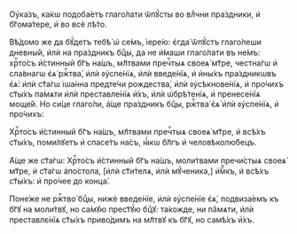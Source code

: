 Оу҆ка́зъ, ка́кѡ подоба́етъ глаго́лати ѿпꙋ́сты во влⷣчни пра́здники, и҆
бг҃ома́тере, и҆ во всѐ лѣ́то.

Вѣ́домо же да бꙋ́детъ тебѣ̀ ѡ҆ се́мъ, і҆ере́ю: є҆гда̀ ѿпꙋ́стъ глаго́леши
дневны́й, и҆лѝ на пра́здникъ бцⷣы, да не и҆́маши глаго́лати въ не́мъ: хрⷭ҇то́съ
и҆́стинный бг҃ъ на́шъ, мл҃твами пречⷭ҇тыѧ своеѧ̀ мт҃ре, честна́гѡ и҆ сла́внагѡ
є҆ѧ̀ ржⷭ҇тва̀, и҆лѝ ᲂу҆спе́нїѧ, и҆лѝ введе́нїѧ, и҆ и҆ны́хъ пра́здникѡвъ є҆ѧ̀:
и҆лѝ ст҃а́гѡ і҆ѡа́нна предте́чи рождества̀, и҆лѝ ᲂу҆сѣкнове́нїѧ, и҆ про́чихъ
ст҃ы́хъ па́мѧти и҆лѝ преставле́нїѧ и҆́хъ, и҆лѝ ѡ҆брѣ́тенїѧ, и҆ пренесе́нїѧ
моще́й. Но си́це глаго́ли, а҆́ще пра́здникъ бцⷣы, ржⷭ҇тва̀ є҆ѧ̀ и҆лѝ ᲂу҆спе́нїѧ,
и҆ про́чихъ:

Хрⷭ҇то́съ и҆́стинный бг҃ъ на́шъ, мл҃твами пречⷭ҇тыѧ своеѧ̀ мт҃ре, и҆ всѣ́хъ
ст҃ы́хъ, поми́лꙋетъ и҆ спасе́тъ на́съ, ꙗ҆́кѡ бл҃гъ и҆ человѣколю́бецъ.

А҆́ще же ст҃а́гѡ: Хрⷭ҇то́съ и҆́стинный бг҃ъ на́шъ, моли́твами пречи́стыѧ своеѧ̀
мт҃ре, и҆ ст҃а́гѡ а҆по́стола, [и҆лѝ ст҃и́телѧ, и҆лѝ мꙋ́ченика,] и҆́мⷬ҇къ, и҆
всѣ́хъ ст҃ы́хъ: и҆ про́чее до конца̀.

Поне́же не ржⷭ҇тво̀ бцⷣы, нижѐ введе́нїе, и҆лѝ ᲂу҆спе́нїе є҆ѧ̀, подвиза́емъ къ
бг҃ꙋ на моли́твꙋ, но са́мꙋю прест҃ꙋ́ю бцⷣꙋ: та́кожде, ни па̑мѧти, и҆лѝ
преставлє́нїѧ ст҃ы́хъ приво́димъ на мл҃твꙋ къ бг҃ꙋ, но самѣ́хъ и҆̀хъ.

